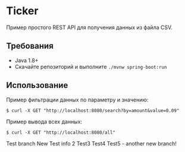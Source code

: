# Ticker

Пример простого REST API для получения данных из файла CSV.

## Требования

- Java 1.8+
- Скачайте репозиторий и выполните `./mvnw spring-boot:run`

## Использование

Пример фильтрации данных по параметру и значению:

`$ curl -X GET "http://localhost:8080/search?by=amount&value=0.09"`

Пример вывода всех данных:

`$ curl -X GET "http://localhost:8080/all"`

Test branch
New Test info 2
Test3
Test4
Test5 - another new branch!